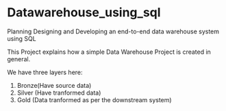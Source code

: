 # Datawarehouse_using_sql
Planning Designing and Developing an end-to-end data warehouse system using SQL

This Project explains how a simple Data Warehouse Project is created in general.

We have three layers here:
1) Bronze(Have source data)
2) Silver (Have tranformed data)
3) Gold (Data tranformed as per the downstream system)


